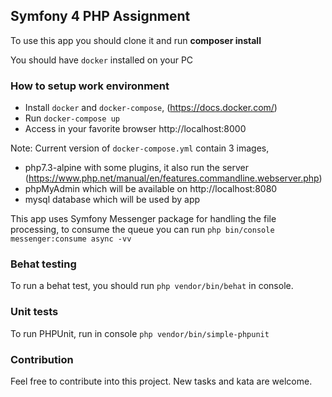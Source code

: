 ## Symfony 4 PHP Assignment

To use this app you should clone it and run **composer install**

You should have `docker` installed on your PC

### How to setup work environment
* Install `docker` and `docker-compose`, (https://docs.docker.com/)
* Run `docker-compose up`
* Access in your favorite browser http://localhost:8000


Note: Current version of `docker-compose.yml` contain 3 images, 
* php7.3-alpine with some plugins, it also run the server (https://www.php.net/manual/en/features.commandline.webserver.php)
* phpMyAdmin which will be available on http://localhost:8080
* mysql database which will be used by app

This app uses Symfony Messenger package for handling the file processing, 
to consume the queue you can run `php bin/console messenger:consume async -vv`

### Behat testing
To run a behat test, you should run `php vendor/bin/behat` in console.

### Unit tests
To run PHPUnit, run in console `php vendor/bin/simple-phpunit`

### Contribution
Feel free to contribute into this project. New tasks and kata are welcome.

